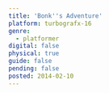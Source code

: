```yaml
---
title: 'Bonk''s Adventure'
platform: turbografx-16
genre:
  - platformer
digital: false
physical: true
guide: false
pending: false
posted: 2014-02-10
---
```

